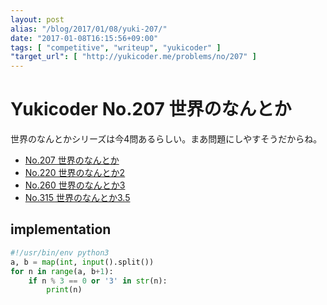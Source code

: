 ```yaml
---
layout: post
alias: "/blog/2017/01/08/yuki-207/"
date: "2017-01-08T16:15:56+09:00"
tags: [ "competitive", "writeup", "yukicoder" ]
"target_url": [ "http://yukicoder.me/problems/no/207" ]
---
```


# Yukicoder No.207 世界のなんとか

世界のなんとかシリーズは今$4$問あるらしい。まあ問題にしやすそうだからね。

-   [No.207 世界のなんとか](http://yukicoder.me/problems/no/207)
-   [No.220 世界のなんとか2](http://yukicoder.me/problems/no/220)
-   [No.260 世界のなんとか3](http://yukicoder.me/problems/no/260)
-   [No.315 世界のなんとか3.5](http://yukicoder.me/problems/no/315)

## implementation

``` python
#!/usr/bin/env python3
a, b = map(int, input().split())
for n in range(a, b+1):
    if n % 3 == 0 or '3' in str(n):
        print(n)
```
